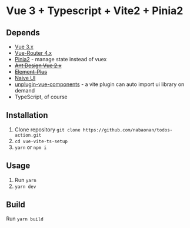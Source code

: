 # Vue 3 + Typescript + Vite2 + Pinia2

## Depends

- [Vue 3.x](https://github.com/vuejs/vue-next)
- [Vue-Router 4.x](https://github.com/vuejs/vue-router-next)
- [Pinia2](https://github.com/posva/pinia/) - manage state instead of vuex
- [~~Ant Design Vue 2.x~~](https://github.com/vueComponent/ant-design-vue)
- [~~Element-Plus~~](https://github.com/element-plus/element-plus)
- [Naive UI](https://github.com/TuSimple/naive-ui)
- [unplugin-vue-components](https://github.com/antfu/unplugin-vue-components) - a vite plugin can auto import ui library on demand
- TypeScript, of course

## Installation

1. Clone repository `git clone https://github.com/nabaonan/todos-action.git `
2. `cd vue-vite-ts-setup`
3. `yarn` or `npm i`

## Usage

1. Run `yarn`
2. `yarn dev`

## Build

Run `yarn build`

